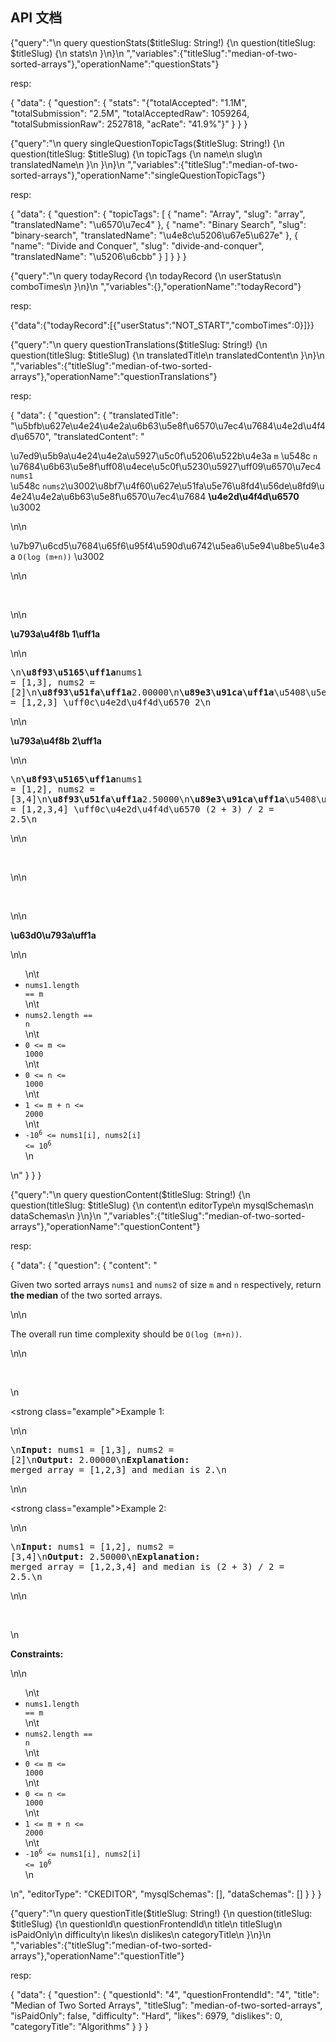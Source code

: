 ## API 文档



{"query":"\n    query questionStats($titleSlug: String!) {\n  question(titleSlug: $titleSlug) {\n    stats\n  }\n}\n    ","variables":{"titleSlug":"median-of-two-sorted-arrays"},"operationName":"questionStats"}



resp:

{
    "data": {
        "question": {
            "stats": "{\"totalAccepted\": \"1.1M\", \"totalSubmission\": \"2.5M\", \"totalAcceptedRaw\": 1059264, \"totalSubmissionRaw\": 2527818, \"acRate\": \"41.9%\"}"
        }
    }
}





{"query":"\n    query singleQuestionTopicTags($titleSlug: String!) {\n  question(titleSlug: $titleSlug) {\n    topicTags {\n      name\n      slug\n      translatedName\n    }\n  }\n}\n    ","variables":{"titleSlug":"median-of-two-sorted-arrays"},"operationName":"singleQuestionTopicTags"}

resp:

{
    "data": {
        "question": {
            "topicTags": [
                {
                    "name": "Array",
                    "slug": "array",
                    "translatedName": "\u6570\u7ec4"
                },
                {
                    "name": "Binary Search",
                    "slug": "binary-search",
                    "translatedName": "\u4e8c\u5206\u67e5\u627e"
                },
                {
                    "name": "Divide and Conquer",
                    "slug": "divide-and-conquer",
                    "translatedName": "\u5206\u6cbb"
                }
            ]
        }
    }
}



{"query":"\n    query todayRecord {\n  todayRecord {\n    userStatus\n    comboTimes\n  }\n}\n    ","variables":{},"operationName":"todayRecord"}

resp:

{"data":{"todayRecord":[{"userStatus":"NOT_START","comboTimes":0}]}}



{"query":"\n    query questionTranslations($titleSlug: String!) {\n  question(titleSlug: $titleSlug) {\n    translatedTitle\n    translatedContent\n  }\n}\n    ","variables":{"titleSlug":"median-of-two-sorted-arrays"},"operationName":"questionTranslations"}

resp:

{
    "data": {
        "question": {
            "translatedTitle": "\u5bfb\u627e\u4e24\u4e2a\u6b63\u5e8f\u6570\u7ec4\u7684\u4e2d\u4f4d\u6570",
            "translatedContent": "<p>\u7ed9\u5b9a\u4e24\u4e2a\u5927\u5c0f\u5206\u522b\u4e3a <code>m</code> \u548c <code>n</code> \u7684\u6b63\u5e8f\uff08\u4ece\u5c0f\u5230\u5927\uff09\u6570\u7ec4&nbsp;<code>nums1</code> \u548c&nbsp;<code>nums2</code>\u3002\u8bf7\u4f60\u627e\u51fa\u5e76\u8fd4\u56de\u8fd9\u4e24\u4e2a\u6b63\u5e8f\u6570\u7ec4\u7684 <strong>\u4e2d\u4f4d\u6570</strong> \u3002</p>\n\n<p>\u7b97\u6cd5\u7684\u65f6\u95f4\u590d\u6742\u5ea6\u5e94\u8be5\u4e3a <code>O(log (m+n))</code> \u3002</p>\n\n<p>&nbsp;</p>\n\n<p><strong>\u793a\u4f8b 1\uff1a</strong></p>\n\n<pre>\n<strong>\u8f93\u5165\uff1a</strong>nums1 = [1,3], nums2 = [2]\n<strong>\u8f93\u51fa\uff1a</strong>2.00000\n<strong>\u89e3\u91ca\uff1a</strong>\u5408\u5e76\u6570\u7ec4 = [1,2,3] \uff0c\u4e2d\u4f4d\u6570 2\n</pre>\n\n<p><strong>\u793a\u4f8b 2\uff1a</strong></p>\n\n<pre>\n<strong>\u8f93\u5165\uff1a</strong>nums1 = [1,2], nums2 = [3,4]\n<strong>\u8f93\u51fa\uff1a</strong>2.50000\n<strong>\u89e3\u91ca\uff1a</strong>\u5408\u5e76\u6570\u7ec4 = [1,2,3,4] \uff0c\u4e2d\u4f4d\u6570 (2 + 3) / 2 = 2.5\n</pre>\n\n<p>&nbsp;</p>\n\n<p>&nbsp;</p>\n\n<p><strong>\u63d0\u793a\uff1a</strong></p>\n\n<ul>\n\t<li><code>nums1.length == m</code></li>\n\t<li><code>nums2.length == n</code></li>\n\t<li><code>0 &lt;= m &lt;= 1000</code></li>\n\t<li><code>0 &lt;= n &lt;= 1000</code></li>\n\t<li><code>1 &lt;= m + n &lt;= 2000</code></li>\n\t<li><code>-10<sup>6</sup> &lt;= nums1[i], nums2[i] &lt;= 10<sup>6</sup></code></li>\n</ul>\n"
        }
    }
}





{"query":"\n    query questionContent($titleSlug: String!) {\n  question(titleSlug: $titleSlug) {\n    content\n    editorType\n    mysqlSchemas\n    dataSchemas\n  }\n}\n    ","variables":{"titleSlug":"median-of-two-sorted-arrays"},"operationName":"questionContent"}

resp:

{
    "data": {
        "question": {
            "content": "<p>Given two sorted arrays <code>nums1</code> and <code>nums2</code> of size <code>m</code> and <code>n</code> respectively, return <strong>the median</strong> of the two sorted arrays.</p>\n\n<p>The overall run time complexity should be <code>O(log (m+n))</code>.</p>\n\n<p>&nbsp;</p>\n<p><strong class=\"example\">Example 1:</strong></p>\n\n<pre>\n<strong>Input:</strong> nums1 = [1,3], nums2 = [2]\n<strong>Output:</strong> 2.00000\n<strong>Explanation:</strong> merged array = [1,2,3] and median is 2.\n</pre>\n\n<p><strong class=\"example\">Example 2:</strong></p>\n\n<pre>\n<strong>Input:</strong> nums1 = [1,2], nums2 = [3,4]\n<strong>Output:</strong> 2.50000\n<strong>Explanation:</strong> merged array = [1,2,3,4] and median is (2 + 3) / 2 = 2.5.\n</pre>\n\n<p>&nbsp;</p>\n<p><strong>Constraints:</strong></p>\n\n<ul>\n\t<li><code>nums1.length == m</code></li>\n\t<li><code>nums2.length == n</code></li>\n\t<li><code>0 &lt;= m &lt;= 1000</code></li>\n\t<li><code>0 &lt;= n &lt;= 1000</code></li>\n\t<li><code>1 &lt;= m + n &lt;= 2000</code></li>\n\t<li><code>-10<sup>6</sup> &lt;= nums1[i], nums2[i] &lt;= 10<sup>6</sup></code></li>\n</ul>\n",
            "editorType": "CKEDITOR",
            "mysqlSchemas": [],
            "dataSchemas": []
        }
    }
}





{"query":"\n    query questionTitle($titleSlug: String!) {\n  question(titleSlug: $titleSlug) {\n    questionId\n    questionFrontendId\n    title\n    titleSlug\n    isPaidOnly\n    difficulty\n    likes\n    dislikes\n    categoryTitle\n  }\n}\n    ","variables":{"titleSlug":"median-of-two-sorted-arrays"},"operationName":"questionTitle"}

resp:

{
    "data": {
        "question": {
            "questionId": "4",
            "questionFrontendId": "4",
            "title": "Median of Two Sorted Arrays",
            "titleSlug": "median-of-two-sorted-arrays",
            "isPaidOnly": false,
            "difficulty": "Hard",
            "likes": 6979,
            "dislikes": 0,
            "categoryTitle": "Algorithms"
        }
    }
}